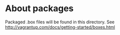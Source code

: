 About packages
==============
Packaged .box files will be found in this directory.
See http://vagrantup.com/docs/getting-started/boxes.html
